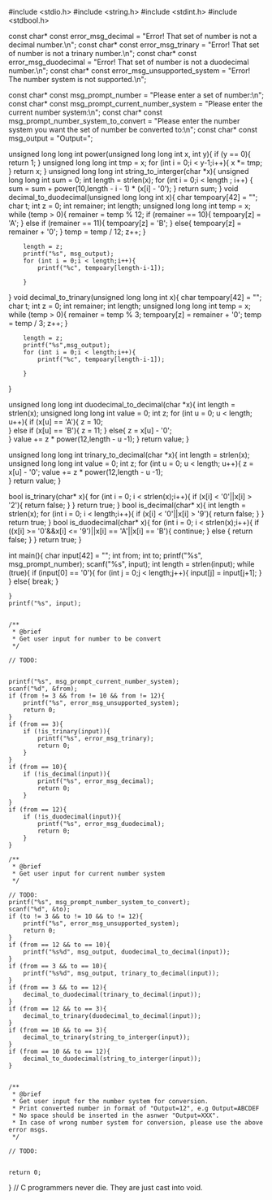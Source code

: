 #include <stdio.h>
#include <string.h>
#include <stdint.h>
#include <stdbool.h>

const char* const error_msg_decimal = "Error! That set of number is not a decimal number.\n";
const char* const error_msg_trinary = "Error! That set of number is not a trinary number.\n";
const char* const error_msg_duodecimal = "Error! That set of number is not a duodecimal number.\n";
const char* const error_msg_unsupported_system = "Error! The number system is not supported.\n";

const char* const msg_prompt_number = "Please enter a set of number:\n";
const char* const msg_prompt_current_number_system = "Please enter the current number system:\n";
const char* const msg_prompt_number_system_to_convert = "Please enter the number system you want the set of number be converted to:\n";
const char* const msg_output = "Output=";

unsigned long long int power(unsigned long long int x, int y){
    if (y == 0){
        return 1;
    }
    unsigned long long int tmp = x;
    for (int i = 0;i < y-1;i++){
        x *= tmp;
    }
    return x;
}
unsigned long long int string_to_interger(char *x){
    unsigned long long int sum = 0; int length = strlen(x);
    for (int i = 0;i < length ; i++) {
        sum = sum + power(10,length - i - 1) * (x[i] - '0');
    }
    return sum;
}
void decimal_to_duodecimal(unsigned long long int x){
    char tempoary[42] = ""; char t;
    int z = 0; int remainer; int length; unsigned long long int temp = x;
        while (temp > 0){
                remainer = temp % 12;
                 if (remainer == 10){
                    tempoary[z] = 'A';
                }
                else if (remainer == 11){
                    tempoary[z] = 'B';
                }
                else{
                    tempoary[z] = remainer + '0';
                }
                temp = temp / 12;
                z++;
            }
        
        length = z;
        printf("%s", msg_output);
        for (int i = 0;i < length;i++){
            printf("%c", tempoary[length-i-1]);

        }
}
void decimal_to_trinary(unsigned long long int x){
    char tempoary[42] = ""; char t;
    int z = 0; int remainer; int length; unsigned long long int temp = x;
        while (temp > 0){
                remainer = temp % 3;
                tempoary[z] = remainer + '0';
                temp = temp / 3;
                z++;
            }
        
        length = z;
        printf("%s",msg_output);
        for (int i = 0;i < length;i++){
            printf("%c", tempoary[length-i-1]);

        }
}


unsigned long long int duodecimal_to_decimal(char *x){
    int length = strlen(x);
    unsigned long long int value = 0; int z;
        for (int u = 0; u < length; u++){
            if (x[u] == 'A'){
                z = 10;                
            }
            else if (x[u] == 'B'){
                z = 11;
            }
            else{
                z = x[u] - '0';          
            }
            value += z * power(12,length - u -1);
        }
    return value;
    }

unsigned long long int trinary_to_decimal(char *x){
    int length = strlen(x);
    unsigned long long int value = 0; int z;
        for (int u = 0; u < length; u++){
                z = x[u] - '0'; 
                value += z * power(12,length - u -1);         
            }
            return value;
        }

    


bool is_trinary(char* x){
    for (int i = 0; i < strlen(x);i++){
        if (x[i] < '0'||x[i] > '2'){
            return false;
        }
    }
    return true;
}
bool is_decimal(char* x){
    int length = strlen(x);
    for (int i = 0; i < length;i++){
        if (x[i] < '0'||x[i] > '9'){
            return false;
        }
    }
    return true;
}
bool is_duodecimal(char* x){
    for (int i = 0; i < strlen(x);i++){
        if ((x[i] >= '0'&&x[i] <= '9')||x[i] == 'A'||x[i] == 'B'){
            continue;
        }
        else {
            return false;
        }
    }
    return true;
}

int main(){
    char input[42] = ""; int from; int to;
    printf("%s", msg_prompt_number);
    scanf("%s", input);
    int length = strlen(input);
    while (true){
        if (input[0] == '0'){
            for (int j = 0;j < length;j++){
                input[j] = input[j+1];
                }
        }
        else{
            break;
        }

    }
    printf("%s", input);
        
  
    /**
     * @brief 
     * Get user input for number to be convert
     */

    // TODO:
    

    printf("%s", msg_prompt_current_number_system);
    scanf("%d", &from);
    if (from != 3 && from != 10 && from != 12){
        printf("%s", error_msg_unsupported_system);
        return 0;
    }
    if (from == 3){
        if (!is_trinary(input)){
            printf("%s", error_msg_trinary);
            return 0;
        }
    }
    if (from == 10){
        if (!is_decimal(input)){
            printf("%s", error_msg_decimal);
            return 0;
        }
    }
    if (from == 12){
        if (!is_duodecimal(input)){
            printf("%s", error_msg_duodecimal);
            return 0;
        }
    }

    /**
     * @brief 
     * Get user input for current number system
     */

    // TODO:
    printf("%s", msg_prompt_number_system_to_convert);
    scanf("%d", &to);
    if (to != 3 && to != 10 && to != 12){
        printf("%s", error_msg_unsupported_system);
        return 0;
    }
    if (from == 12 && to == 10){
        printf("%s%d", msg_output, duodecimal_to_decimal(input));
    }
    if (from == 3 && to == 10){
        printf("%s%d", msg_output, trinary_to_decimal(input));
    }
    if (from == 3 && to == 12){
        decimal_to_duodecimal(trinary_to_decimal(input));
    }
    if (from == 12 && to == 3){
        decimal_to_trinary(duodecimal_to_decimal(input));
    }
    if (from == 10 && to == 3){
        decimal_to_trinary(string_to_interger(input));
    }
    if (from == 10 && to == 12){
        decimal_to_duodecimal(string_to_interger(input));
    }
 

    /**
     * @brief 
     * Get user input for the number system for conversion.
     * Print converted number in format of "Output=12", e.g Output=ABCDEF
     * No space should be inserted in the asnwer "Output=XXX".
     * In case of wrong number system for conversion, please use the above error msgs.
     */

    // TODO:


    return 0;
}
// C programmers never die. They are just cast into void.

